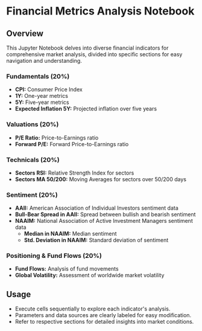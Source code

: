 # Financial Metrics Analysis Notebook

## Overview
This Jupyter Notebook delves into diverse financial indicators for comprehensive market analysis, divided into specific sections for easy navigation and understanding.

### Fundamentals (20%)
- **CPI:** Consumer Price Index
- **1Y:** One-year metrics
- **5Y:** Five-year metrics
- **Expected Inflation 5Y:** Projected inflation over five years

### Valuations (20%)
- **P/E Ratio:** Price-to-Earnings ratio
- **Forward P/E:** Forward Price-to-Earnings ratio

### Technicals (20%)
- **Sectors RSI:** Relative Strength Index for sectors
- **Sectors MA 50/200:** Moving Averages for sectors over 50/200 days

### Sentiment (20%)
- **AAII:** American Association of Individual Investors sentiment data
- **Bull-Bear Spread in AAII:** Spread between bullish and bearish sentiment
- **NAAIM:** National Association of Active Investment Managers sentiment data
  - **Median in NAAIM:** Median sentiment
  - **Std. Deviation in NAAIM:** Standard deviation of sentiment

### Positioning & Fund Flows (20%)
- **Fund Flows:** Analysis of fund movements
- **Global Volatility:** Assessment of worldwide market volatility

## Usage
- Execute cells sequentially to explore each indicator's analysis.
- Parameters and data sources are clearly labeled for easy modification.
- Refer to respective sections for detailed insights into market conditions.
